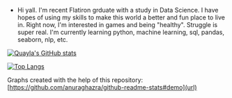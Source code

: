 -  Hi yall. I'm recent Flatiron grduate with a study in Data Science. I have hopes of using my skills to make this world a better and fun place to live in. 
Right now, I'm interested in games and being "healthy". Struggle is super real.
I'm currently learning python, machine learning, sql, pandas, seaborn, nlp, etc.

[![Quayla's GitHub stats](https://github-readme-stats.vercel.app/api?username=halmonchaquayla&show_icons=true&theme=radical)](https://github.com/halmonchaquayla/github-readme-stats)

[![Top Langs](https://github-readme-stats.vercel.app/api/top-langs/?username=halmonchaquayla)](https://github.com/halmonchaquayla/github-readme-stats)

Graphs created with the help of this repository: [https://github.com/anuraghazra/github-readme-stats#demo](url)

